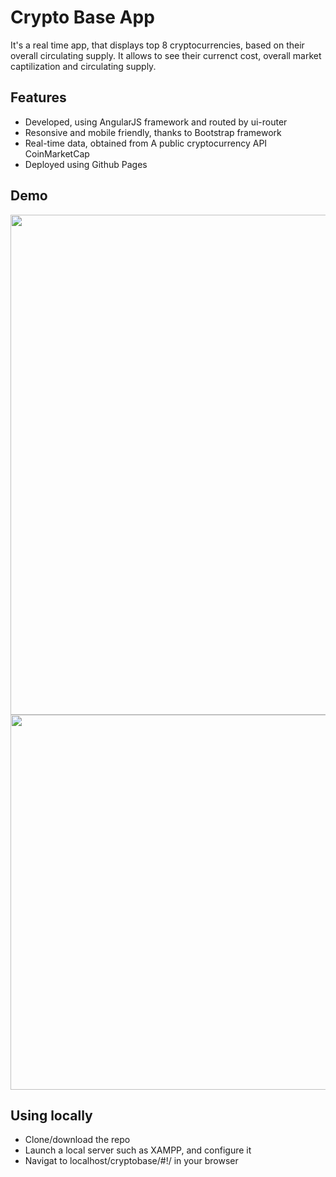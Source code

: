 # Crypto Base App

It's a real time app, that displays top 8 cryptocurrencies, based on their overall circulating supply. It allows to see their currenct cost, overall market captilization and circulating supply.

## Features
* Developed, using AngularJS framework and routed by ui-router
* Resonsive and mobile friendly, thanks to Bootstrap framework
* Real-time data, obtained from A public cryptocurrency API CoinMarketCap
* Deployed using Github Pages

## Demo

<div align="center">
  <img src="https://i.imgur.com/7552oLf.png" width=800px/>
</div>


<div align="center">
  <img src="https://i.imgur.com/1KihYZk.jpg" width=600px/>
</div>


## Using locally
* Clone/download the repo
* Launch a local server such as XAMPP, and configure it
* Navigat to localhost/cryptobase/#!/ in your browser
